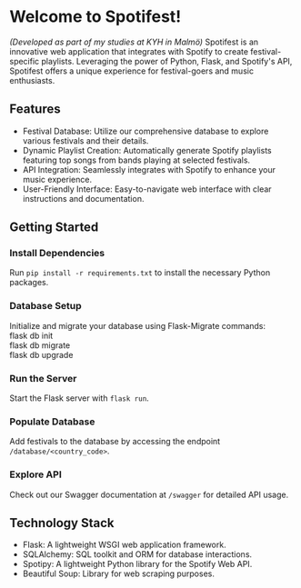 # Welcome to Spotifest!
*(Developed as part of my studies at KYH in Malmö)*
Spotifest is an innovative web application that integrates with Spotify to create festival-specific playlists. Leveraging the power of Python, Flask, and Spotify's API, Spotifest offers a unique experience for festival-goers and music enthusiasts.

## Features
- Festival Database: Utilize our comprehensive database to explore various festivals and their details.
- Dynamic Playlist Creation: Automatically generate Spotify playlists featuring top songs from bands playing at selected festivals.
- API Integration: Seamlessly integrates with Spotify to enhance your music experience.
- User-Friendly Interface: Easy-to-navigate web interface with clear instructions and documentation.

## Getting Started

### Install Dependencies
Run `pip install -r requirements.txt` to install the necessary Python packages.

### Database Setup
Initialize and migrate your database using Flask-Migrate commands:  
flask db init  
flask db migrate  
flask db upgrade  

### Run the Server
Start the Flask server with `flask run`.

### Populate Database
Add festivals to the database by accessing the endpoint `/database/<country_code>`.

### Explore API
Check out our Swagger documentation at `/swagger` for detailed API usage.

## Technology Stack
- Flask: A lightweight WSGI web application framework.
- SQLAlchemy: SQL toolkit and ORM for database interactions.
- Spotipy: A lightweight Python library for the Spotify Web API.
- Beautiful Soup: Library for web scraping purposes.
